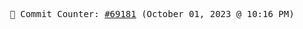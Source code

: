 <p align="center">
    <samp>
        📮 Commit Counter: <a href="https://github.com/Javascript-void0/Javascript-void0/commits/main">#69181</a> (October 01, 2023 @ 10:16 PM)
    </samp>
</p>